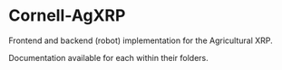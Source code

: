 # Cornell-AgXRP
Frontend and backend (robot) implementation for the Agricultural XRP.

Documentation available for each within their folders.
